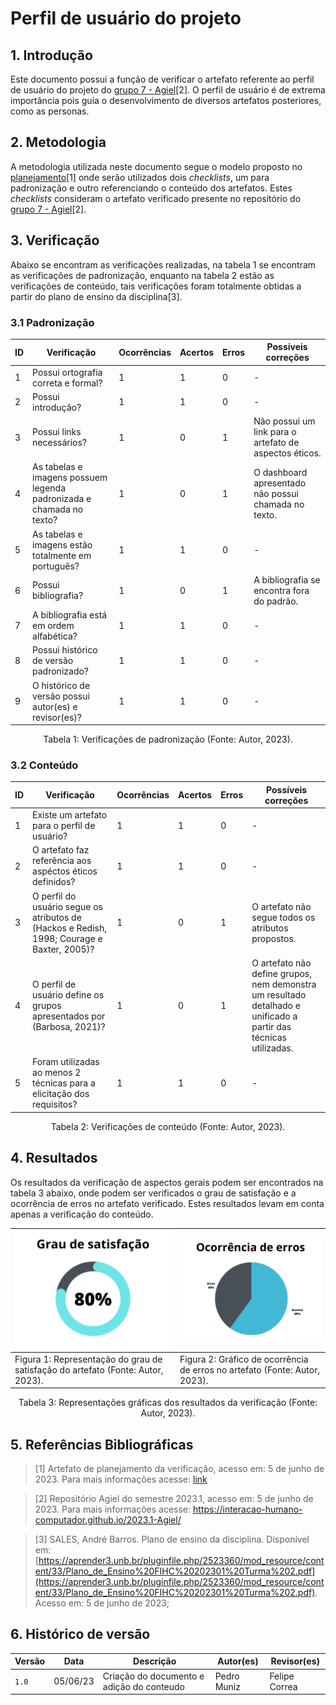 # Perfil de usuário do projeto

## 1. Introdução
Este documento possui a função de verificar o artefato referente ao perfil de usuário do projeto do [grupo 7 - Agiel](https://interacao-humano-computador.github.io/2023.1-Agiel/)[2]. O perfil de usuário é de extrema importância pois guia o desenvolvimento de diversos artefatos posteriores, como as personas.

## 2. Metodologia
A metodologia utilizada neste documento segue o modelo proposto no [planejamento](../planejamento.md)[1] onde serão utilizados dois _checklists_, um para padronização e outro referenciando o conteúdo dos artefatos. Estes _checklists_ consideram o artefato verificado presente no repositório do [grupo 7 - Agiel](https://interacao-humano-computador.github.io/2023.1-Agiel/)[2].

## 3. Verificação
Abaixo se encontram as verificações realizadas, na tabela 1 se encontram as verificações de padronização, enquanto na tabela 2 estão as verificações de conteúdo, tais verificações foram totalmente obtidas a partir do plano de ensino da disciplina[3].

### 3.1 Padronização

| ID | Verificação                                                          | Ocorrências | Acertos | Erros | Possíveis correções                                    |
|----|----------------------------------------------------------------------|-------------|---------|-------|--------------------------------------------------------|
| 1  | Possui ortografia correta e formal?                                  | 1           | 1       | 0     | -                                                      |
| 2  | Possui introdução?                                                   | 1           | 1       | 0     | -                                                      |
| 3  | Possui links necessários?                                            | 1           | 0       | 1     | Não possui um link para o artefato de aspectos éticos. |
| 4  | As tabelas e imagens possuem legenda padronizada e chamada no texto? | 1           | 0       | 1     | O dashboard apresentado não possui chamada no texto.   |
| 5  | As tabelas e imagens estão totalmente em português?                  | 1           | 1       | 0     | -                                                      |
| 6  | Possui bibliografia?                                                 | 1           | 0       | 1     | A bibliografia se encontra fora do padrão.             |
| 7  | A bibliografia está em ordem alfabética?                             | 1           | 1       | 0     | -                                                      |
| 8  | Possui histórico de versão padronizado?                              | 1           | 1       | 0     | -                                                      |
| 9  | O histórico de versão possui autor(es) e revisor(es)?                | 1           | 1       | 0     | -                                                      |

<center>
Tabela 1: Verificações de padronização (Fonte: Autor, 2023).
</center>

### 3.2 Conteúdo

| ID | Verificação                                                                                | Ocorrências | Acertos | Erros | Possíveis correções                                                                                              |
|----|--------------------------------------------------------------------------------------------|-------------|---------|-------|------------------------------------------------------------------------------------------------------------------|
| 1  | Existe um artefato para o perfil de usuário?                                               | 1           | 1       | 0     | -                                                                                                                |
| 2  | O artefato faz referência aos aspéctos éticos definidos?                                   | 1           | 1       | 0     | -                                                                                                                |
| 3  | O perfil do usuário segue os atributos de (Hackos e Redish, 1998; Courage e Baxter, 2005)? | 1           | 0       | 1     | O artefato não segue todos os atributos propostos.                                                               |
| 4  | O perfil de usuário define os grupos apresentados por (Barbosa, 2021)?                     | 1           | 0       | 1     | O artefato não define grupos, nem demonstra um resultado detalhado e unificado a partir das técnicas utilizadas. |
| 5  | Foram utilizadas ao menos 2 técnicas para a elicitação dos requisitos?                     | 1           | 1       | 0     | -                                                                                                                |

<center>
Tabela 2: Verificações de conteúdo (Fonte: Autor, 2023).
</center>

## 4. Resultados
Os resultados da verificação de aspectos gerais podem ser encontrados na tabela 3 abaixo, onde podem ser verificados o grau de satisfação e a ocorrência de erros no artefato verificado. Estes resultados levam em conta apenas a verificação do conteúdo.

<center>

| ![Grau de satisfação do artefato](../../assets/analise/perfil/1.png)               | ![Ocorrência de erros do artefato](../../assets/analise/perfil/2.png)                 |
| ----------------------------------------------------------------------------------------------------- | ------------------------------------------------------------------------------------------------ |
| Figura 1: Representação do grau de satisfação do artefato (Fonte: Autor, 2023). | Figura 2: Gráfico de ocorrência de erros no artefato (Fonte: Autor, 2023). |

Tabela 3: Representações gráficas dos resultados da verificação (Fonte: Autor, 2023).

</center>

## 5. Referências Bibliográficas

> [1] Artefato de planejamento da verificação, acesso em: 5 de junho de 2023. Para mais informações acesse: [link](../planejamento.md)

> [2] Repositório Agiel do semestre 2023.1, acesso em: 5 de junho de 2023. Para mais informações acesse: <https://interacao-humano-computador.github.io/2023.1-Agiel/>

> [3] SALES, André Barros. Plano de ensino da disciplina. Disponível em: [https://aprender3.unb.br/pluginfile.php/2523360/mod_resource/content/33/Plano_de_Ensino%20FIHC%20202301%20Turma%202.pdf](https://aprender3.unb.br/pluginfile.php/2523360/mod_resource/content/33/Plano_de_Ensino%20FIHC%20202301%20Turma%202.pdf). Acesso em: 5 de junho de 2023;

## 6. Histórico de versão

|  Versão  |   Data   |                      Descrição                      |    Autor(es)   |  Revisor(es)  |
| -------- | -------- | --------------------------------------------------- | -------------- | ------------- |
|  `1.0`   | 05/06/23 | Criação do documento e adição do conteudo           | Pedro Muniz | Felipe Correa |